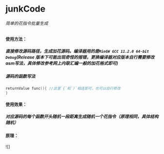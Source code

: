 # junkCode
###### 简单的花指令批量生成
#### 使用方法：
##### 直接修改源码路径，生成加花源码。编译器用的是`MinGW GCC 11.2.0 64-bit Debug`(Release 版本下可能出现奇怪的报错，更换编译器对应版本自行需要修改asm写法，具体修改参考网上内联汇编一般的加花格式即可)
##### 源码的函数写法
``` cpp
returnValue func(){ //这里`{`和`)`相连即可，也可以自行修改
}
```
#### 使用效果：
##### 对应源码的每个函数开头随机一段距离生成随机一个花指令（原理相同，具体结构随机）
#### 原理：
![]

